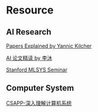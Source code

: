 # Resource

## AI Research

[Papers Explained by Yannic Kilcher](https://www.youtube.com/playlist?list=PL1v8zpldgH3pR7LPuidEZK68kS6AaU1y7)

[AI 论文精读 by 李沐](https://github.com/mli/paper-reading)

[Stanford MLSYS Seminar](https://www.youtube.com/playlist?list=PLSrTvUm384I9PV10koj_cqit9OfbJXEkq)

## Computer System

[CSAPP-深入理解计算机系统](https://space.bilibili.com/354767108/channel/collectiondetail?sid=373847&ctype=0)